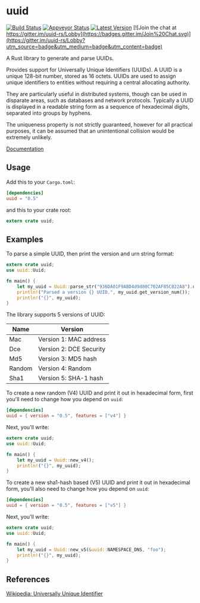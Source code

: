 uuid
====

[![Build Status](https://travis-ci.org/uuid-rs/uuid.svg?branch=master)](https://travis-ci.org/uuid-rs/uuid) [![Appveyor Status](https://ci.appveyor.com/api/projects/status/github/uuid-rs/uuid?branch=master&svg=true)](https://ci.appveyor.com/project/KodrAus/uuid) [![Latest Version](https://img.shields.io/crates/v/uuid.svg)](https://crates.io/crates/uuid) [![Join the chat at https://gitter.im/uuid-rs/Lobby](https://badges.gitter.im/Join%20Chat.svg)](https://gitter.im/uuid-rs/Lobby?utm_source=badge&utm_medium=badge&utm_content=badge)

A Rust library to generate and parse UUIDs.

Provides support for Universally Unique Identifiers (UUIDs). A UUID is a unique
128-bit number, stored as 16 octets. UUIDs are used to assign unique identifiers
to entities without requiring a central allocating authority.

They are particularly useful in distributed systems, though can be used in
disparate areas, such as databases and network protocols. Typically a UUID is
displayed in a readable string form as a sequence of hexadecimal digits,
separated into groups by hyphens.

The uniqueness property is not strictly guaranteed, however for all practical
purposes, it can be assumed that an unintentional collision would be extremely
unlikely.

[Documentation](https://doc.rust-lang.org/uuid)

## Usage

Add this to your `Cargo.toml`:

```toml
[dependencies]
uuid = "0.5"
```

and this to your crate root:

```rust
extern crate uuid;
```

## Examples

To parse a simple UUID, then print the version and urn string format:

```rust
extern crate uuid;
use uuid::Uuid;

fn main() {
    let my_uuid = Uuid::parse_str("936DA01F9ABD4d9d80C702AF85C822A8").unwrap();
    println!("Parsed a version {} UUID.", my_uuid.get_version_num());
    println!("{}", my_uuid);
}
```

The library supports 5 versions of UUID:

Name     | Version
---------|----------
Mac      | Version 1: MAC address
Dce      | Version 2: DCE Security
Md5      | Version 3: MD5 hash
Random   | Version 4: Random
Sha1     | Version 5: SHA-1 hash

To create a new random (V4) UUID and print it out in hexadecimal form, first
you'll need to change how you depend on `uuid`:

```toml
[dependencies]
uuid = { version = "0.5", features = ["v4"] }
```

Next, you'll write:

```rust
extern crate uuid;
use uuid::Uuid;

fn main() {
    let my_uuid = Uuid::new_v4();
    println!("{}", my_uuid);
}
```

To create a new sha1-hash based (V5) UUID and print it out in hexadecimal form,
you'll also need to change how you depend on `uuid`:

```toml
[dependencies]
uuid = { version = "0.5", features = ["v5"] }
```

Next, you'll write:

```rust
extern crate uuid;
use uuid::Uuid;

fn main() {
    let my_uuid = Uuid::new_v5(&uuid::NAMESPACE_DNS, "foo");
    println!("{}", my_uuid);
}
```

## References

[Wikipedia: Universally Unique Identifier](https://en.wikipedia.org/wiki/Universally_unique_identifier)
